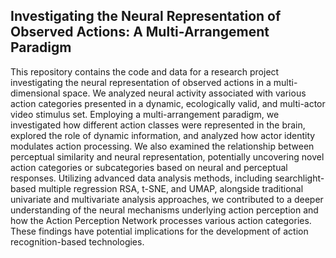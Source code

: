 <h2>Investigating the Neural Representation of Observed Actions: A Multi-Arrangement Paradigm</h2>
This repository contains the code and data for a research project investigating the neural representation of observed actions in a multi-dimensional space. We analyzed neural activity associated with various action categories presented in a dynamic, ecologically valid, and multi-actor video stimulus set. Employing a multi-arrangement paradigm, we investigated how different action classes were represented in the brain, explored the role of dynamic information, and analyzed how actor identity modulates action processing. We also examined the relationship between perceptual similarity and neural representation, potentially uncovering novel action categories or subcategories based on neural and perceptual responses. Utilizing advanced data analysis methods, including searchlight-based multiple regression RSA, t-SNE, and UMAP, alongside traditional univariate and multivariate analysis approaches, we contributed to a deeper understanding of the neural mechanisms underlying action perception and how the Action Perception Network processes various action categories. These findings have potential implications for the development of action recognition-based technologies.
